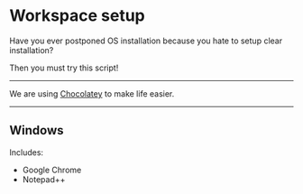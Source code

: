 # Workspace setup

Have you ever postponed OS installation because you hate to setup clear installation?

Then you must try this script!

---

We are using [Chocolatey](https://chocolatey.org/) to make life easier.

---

## Windows

Includes:
- Google Chrome
- Notepad++

